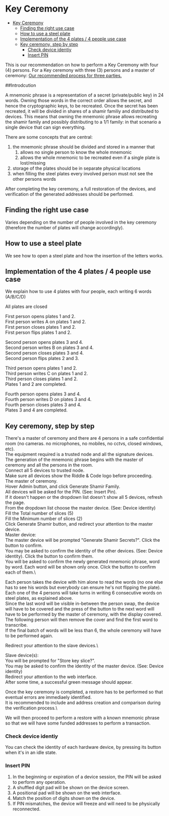 # Key Ceremony

- [Key Ceremony](#key-ceremony)
	- [Finding the right use case](#finding-the-right-use-case)
	- [How to use a steel plate](#how-to-use-a-steel-plate)
	- [Implementation of the 4 plates / 4 people use case](#implementation-of-the-4-plates--4-people-use-case)
	- [Key ceremony, step by step](#key-ceremony-step-by-step)
		- [Check device identiy](#check-device-identiy)
		- [Insert PIN](#insert-pin)

This is our recommendation on how to perform a Key Ceremony with four (4) persons.
For a Key ceremony with three (3) persons and a master of ceremony: [Our recommended process for three parties.](/blob/master/docs/KeyCeremony-3persons-use-case.md)


##Introdcution 

A mnemonic phrase is a representation of a secret (private/public key) in 24 words.
Owning those words in the correct order allows the secret, and hence the cryptographic keys, to be recreated.
Once the secret has been recreated, it will be divided in shares of a shamir familiy and distributed to devices.
This means that owning the mnemonic phrase allows recreating the shamir family and possibly distributing to a 1/1 family: in that scenario a single device that can sign everything.

There are some concepts that are central: 
1. the mnemonic phrase should be divided and stored in a manner that
	1. allows no single person to know the whole mnemonic 
	2. allows the whole mnemonic to be recreated even if a single plate is lost/missing 
2. storage of the plates should be in separate physical locations
3. when filling the steel plates every involved person must not see the other persons words


After completing the key ceremony, a full restoration of the devices, and verification of the generated addresses should be performed.

## Finding the right use case
Varies depending on the number of people involved in the key ceremony (therefore the number of plates will change accordingly).

## How to use a steel plate
We see how to open a steel plate and how the insertion of the letters works.

## Implementation of the 4 plates / 4 people use case
We explain how to use 4 plates with four people, each writing 6 words (A/B/C/D)

All plates are closed

First person opens plates 1 and 2.\
First person writes A on plates 1 and 2.\
First person closes plates 1 and 2.\
First person flips plates 1 and 2.

Second person opens plates 3 and 4.\
Second person writes B on plates 3 and 4.\
Second person closes plates 3 and 4.\
Second person flips plates 2 and 3.

Third person opens plates 1 and 2.\
Third person writes C on plates 1 and 2.\
Third person closes plates 1 and 2.\
Plates 1 and 2 are completed.

Fourth person opens plates 3 and 4.\
Fourth person writes D on plates 3 and 4.\
Fourth person closes plates 3 and 4.\
Plates 3 and 4 are completed.


## Key ceremony, step by step

There's a master of ceremony and there are 4 persons in a safe confidential room (no cameras. no microphones, no mobiles, no cctvs, closed windows, etc).\
The equipment required is a trusted node and all the signature devices.\
The generation of the mnemonic phrase begins with the master of ceremony and all the persons in the room.\
Connect all 5 devices to trusted node.\
Make sure all devices show the Riddle & Code logo before proceeding.\
The master of ceremony.\
Hover Admin button, and click Generate Shamir Family.\
All devices will be asked for the PIN. (See: Insert Pin).\
If it doesn't happen or the dropdown list doesn't show all 5 devices, refresh the page.\
From the dropdown list choose the master device. (See: Device identity)\
Fill the Total number of slices (5)\
Fill the Minimum number of slices (2)\
Click Generate Shamir button, and redirect your attention to the master device.\
Master device:\
The master device will be prompted "Generate Shamir Secrets?". Click the button to confirm.\
You may be asked to confirm the identity of the other devices. (See: Device identity). Click the button to confirm them.\
You will be asked to confirm the newly generated mnemonic phrase, word by word. Each word will be shown only once. Click the button to confirm each of them.\

Each person takes the device with him alone to read the words (no one else has to see his words but everybody can ensure he's not flipping the plate).\
Each one of the 4 persons will take turns in writing 6 consecutive words on steel plates, as explained above.\
Since the last word will be visible in-between the person swap, the device will have to be covered and the press of the button to the next word will have to be performed by the master of ceremony, with the display covered.\
The following person will then remove the cover and find the first word to transcribe.\
If the final batch of words will be less than 6, the whole ceremony will have to be performed again.

Redirect your attention to the slave devices.\

Slave device(s):\
You will be prompted for "Store key slice?".\
You may be asked to confirm the identity of the master device. (See: Device identity)\
Redirect your attention to the web interface.\
After some time, a successful green message should appear.

Once the key ceremony is completed, a restore has to be performed so that eventual errors are immediaely identified.\
It is recommended to include and address creation and comparison during the verification process.\

We will then proceed to perform a restore with a known mnemonic phrase so that we will have some funded addresses to perform a transaction.

### Check device identiy
You can check the identity of each hardware device, by pressing its button when it's in an idle state.

### Insert PIN
1. In the beginning or expiration of a device session, the PIN will be asked to perform any operation.
2. A shuffled digit pad will be shown on the device screen.
3. A positional pad will be shown on the web interface.
4. Match the position of digits shown on the device.
5. If PIN mismatches, the device will freeze and will need to be physically reconnected.









